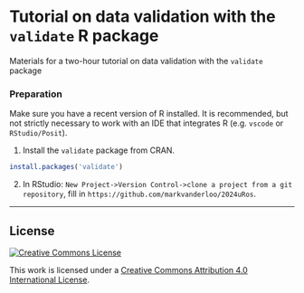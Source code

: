 # Tutorial on data validation with the `validate` R package

Materials for a two-hour tutorial on data validation with the `validate` package


### Preparation

Make sure you have a recent version of R installed. It is recommended, but not
strictly necessary to work with an IDE that integrates R (e.g. `vscode` or
`RStudio/Posit`).


1. Install the `validate` package from CRAN.

```r
install.packages('validate')
```

2. In RStudio: `New Project->Version Control->clone a project from a git repository`, fill
   in `https://github.com/markvanderloo/2024uRos`.




----
## License

[![Creative Commons License](https://i.creativecommons.org/l/by-nc/4.0/88x31.png)](http://creativecommons.org/licenses/by/4.0/)

This work is licensed under a [Creative Commons Attribution 4.0 International License](http://creativecommons.org/licenses/by-nc/4.0/).



